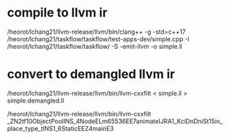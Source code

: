 # compile to llvm ir
/heorot/lchang21/llvm-release/llvm/bin/clang++ -g -std=c++17 /heorot/lchang21/taskflow/taskflow/test-apps-dev/simple.cpp -I /heorot/lchang21/taskflow/taskflow/ -S -emit-llvm -o simple.ll

# convert to demangled llvm ir

/heorot/lchang21/llvm-release/llvm/bin/llvm-cxxfilt < simple.ll > simple.demangled.ll

/heorot/lchang21/llvm-release/llvm/bin/llvm-cxxfilt _ZN2tf10ObjectPoolINS_4NodeELm65536EE7animateIJRA1_KciDnDniSt15in_place_type_tINS1_6StaticEEZ4mainE3

